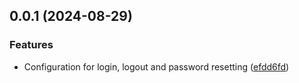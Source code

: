 

## 0.0.1 (2024-08-29)


### Features

* Configuration for login, logout and password resetting ([efdd6fd](https://github.com/luisandresby/solutiopos-back/commit/efdd6fdbad0d29bea486fa37a90c29586eb75011))
